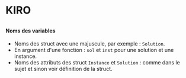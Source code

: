 # KIRO
##
###
#### Noms des variables

* Noms des struct avec une majuscule, par exemple : `Solution`.
* En argument d'une fonction : `sol` et `inst` pour une solution et une instance.
* Noms des attributs des struct `Instance` et `Solution` : comme dans le sujet et sinon voir définition de la struct.
